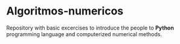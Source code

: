 # Algoritmos-numericos

Repository with basic excercises to introduce the people to **Python** programming language and computerized numerical methods. 
